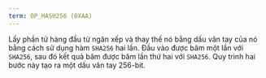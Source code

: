 ```yaml
---
term: OP_HASH256 (0XAA)
---
```


Lấy phần tử hàng đầu từ ngăn xếp và thay thế nó bằng dấu vân tay của nó bằng cách sử dụng hàm `SHA256` hai lần. Đầu vào được băm một lần với `SHA256`, sau đó kết quả băm được băm lần thứ hai với `SHA256`. Quy trình hai bước này tạo ra một dấu vân tay 256-bit.